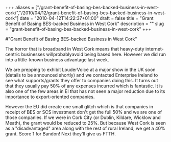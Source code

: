 +++
aliases = ["/grant-benefit-of-basing-bes-backed-business-in-west-cork/","/2010/04/12/grant-benefit-of-basing-bes-backed-business-in-west-cork"]
date = "2010-04-12T14:22:37+01:00"
draft = false
title = "Grant Benefit of Basing BES-backed Business in West Cork"
description = ""
slug = "grant-benefit-of-basing-bes-backed-business-in-west-cork"
+++

#"Grant Benefit of Basing BES-backed Business in West Cork"


 The horror that is broadband in West Cork means that heavy-duty internet-centric businesses willprobablyavoid being based here. However we did run into a little-known business advantage last week.<p /><div>We are prepping to exhibit LouderVoice at a major show in the UK soon (details to be announced shortly) and we contacted Enterprise Ireland to see what supports/grants they offer to companies doing this. It turns out that they usually pay 50% of any expenses incurred which is fantastic. It is also one of the few areas in EI that has not seen a major reduction due to its importance to export-oriented companies.<p /><div>However the EU did create one small glitch which is that companies in receipt of BES or SCS investment don&#39;t get the full 50% and we are one of those companies. If we were in Cork City (or Dublin, Kildare, Wicklow and Meath), the grant would be reduced to 25%. But because West Cork is seen as a &quot;disadvantaged&quot; area along with the rest of rural Ireland, we get a 40% grant. Score 1 for Bandon! Next they&#39;ll give us FTTH.</div> <p /><p /></div>
 